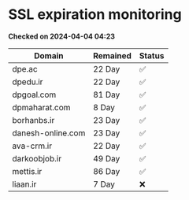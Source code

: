 # SSL expiration monitoring

**Checked on 2024-04-04 04:23**

| Domain | Remained | Status       |
|--------|----------|--------------|
| dpe.ac     | 22 Day   | ✅ |
| dpedu.ir     | 22 Day   | ✅ |
| dpgoal.com     | 81 Day   | ✅ |
| dpmaharat.com     | 8 Day   | ✅ |
| borhanbs.ir     | 23 Day   | ✅ |
| danesh-online.com     | 23 Day   | ✅ |
| ava-crm.ir     | 22 Day   | ✅ |
| darkoobjob.ir     | 49 Day   | ✅ |
| mettis.ir     | 86 Day   | ✅ |
| liaan.ir     | 7 Day   | ❌ |
